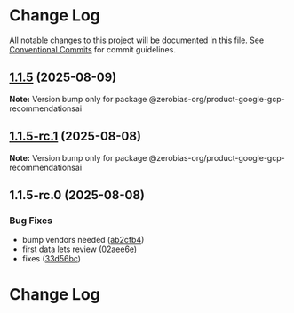 # Change Log

All notable changes to this project will be documented in this file.
See [Conventional Commits](https://conventionalcommits.org) for commit guidelines.

## [1.1.5](https://github.com/zerobias-org/product/compare/@zerobias-org/product-google-gcp-recommendationsai@1.1.5-rc.1...@zerobias-org/product-google-gcp-recommendationsai@1.1.5) (2025-08-09)

**Note:** Version bump only for package @zerobias-org/product-google-gcp-recommendationsai





## [1.1.5-rc.1](https://github.com/zerobias-org/product/compare/@zerobias-org/product-google-gcp-recommendationsai@1.1.5-rc.0...@zerobias-org/product-google-gcp-recommendationsai@1.1.5-rc.1) (2025-08-08)

**Note:** Version bump only for package @zerobias-org/product-google-gcp-recommendationsai





## 1.1.5-rc.0 (2025-08-08)


### Bug Fixes

* bump vendors needed ([ab2cfb4](https://github.com/zerobias-org/product/commit/ab2cfb4a9cf2e3008e08b068f98011fec096c932))
* first data lets review ([02aee6e](https://github.com/zerobias-org/product/commit/02aee6e8c4f11675de7c63a00f4c8254a67a4dd7))
* fixes ([33d56bc](https://github.com/zerobias-org/product/commit/33d56bcaedf3fa5e3939a33c0fb57eda53539d05))





# Change Log
